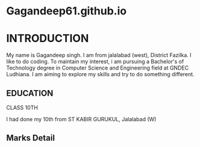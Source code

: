 # Gagandeep61.github.io


# **INTRODUCTION** #
My name is Gagandeep singh. I am from jalalabad (west), District Fazilka. I like to do coding. To maintain my interest, i am pursuing a Bachelor's of Technology degree in Computer Science and Engineering field at GNDEC Ludhiana. I am aiming to explore my skills and try to do something different.

## **EDUCATION** ##
CLASS 10TH

I had done my 10th from ST KABIR GURUKUL, Jalalabad (W) 

## **Marks Detail** ##

